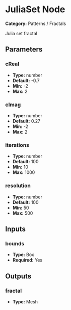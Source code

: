 
# JuliaSet Node

**Category:** Patterns / Fractals

Julia set fractal

## Parameters


### cReal
- **Type:** number
- **Default:** -0.7
- **Min:** -2
- **Max:** 2



### cImag
- **Type:** number
- **Default:** 0.27
- **Min:** -2
- **Max:** 2



### iterations
- **Type:** number
- **Default:** 100
- **Min:** 10
- **Max:** 1000



### resolution
- **Type:** number
- **Default:** 100
- **Min:** 50
- **Max:** 500



## Inputs


### bounds
- **Type:** Box
- **Required:** Yes



## Outputs


### fractal
- **Type:** Mesh




